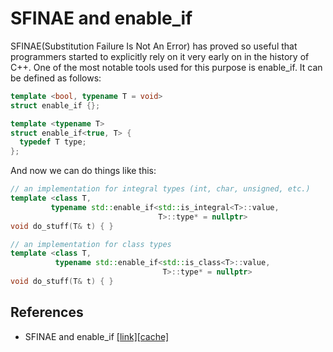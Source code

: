 # SFINAE and enable_if

SFINAE(Substitution Failure Is Not An Error) has proved so useful that programmers started to explicitly rely on it very early on in the history of C++. One of the most notable tools used for this purpose is enable_if. It can be defined as follows:

```cpp
template <bool, typename T = void>
struct enable_if {};

template <typename T>
struct enable_if<true, T> {
  typedef T type;
};
```

And now we can do things like this:

```cpp
// an implementation for integral types (int, char, unsigned, etc.)
template <class T,
         typename std::enable_if<std::is_integral<T>::value,
                                 T>::type* = nullptr>
void do_stuff(T& t) { }

// an implementation for class types
template <class T,
          typename std::enable_if<std::is_class<T>::value,
                                  T>::type* = nullptr>
void do_stuff(T& t) { }
```

## References

* SFINAE and enable_if [[link]](https://eli.thegreenplace.net/2014/sfinae-and-enable_if/)[[cache]](SFINAE_and_enable_if.html)